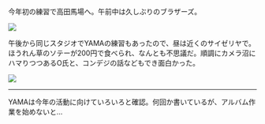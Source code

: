 今年初の練習で高田馬場へ。午前中は久しぶりのブラザーズ。

![](https://photos.old.apkas.net/medium/202501/20250119-094644.webp)

午後から同じスタジオでYAMAの練習もあったので、昼は近くのサイゼリヤで。ほうれん草のソテーが200円で食べられ、なんとも不思議だ。順調にカメラ沼にハマりつつあるO氏と、コンデジの話などもでき面白かった。

![](https://photos.old.apkas.net/medium/202501/20250119-123622.webp)

---

YAMAは今年の活動に向けていろいろと確認。何回か書いているが、アルバム作業を始めないと...
